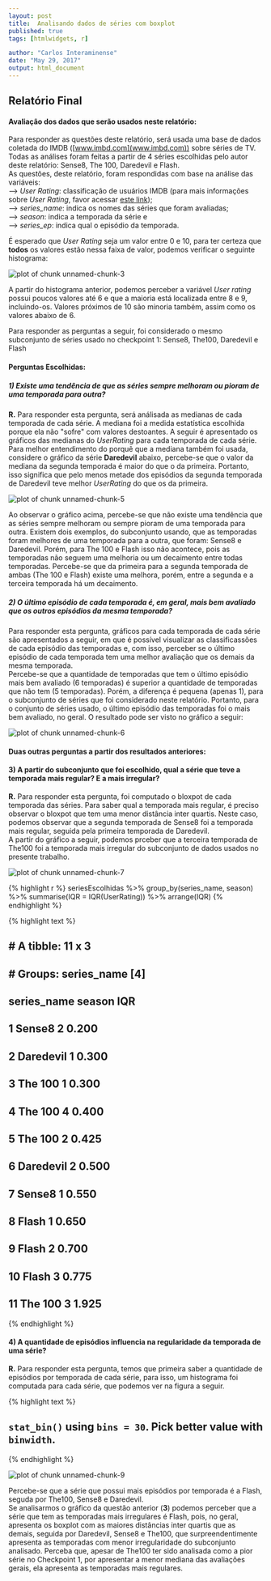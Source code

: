 ```yaml
---
layout: post
title:  Analisando dados de séries com boxplot
published: true
tags: [htmlwidgets, r]

author: "Carlos Interaminense"
date: "May 29, 2017"
output: html_document
---
```






## Relatório Final



#### Avaliação dos dados que serão usados neste relatório:

Para responder as questões deste relatório, será usada uma base de dados coletada do IMDB ([www.imbd.com](www.imbd.com)) sobre séries de TV.  
Todas as análises foram feitas a partir de 4 séries escolhidas pelo autor deste relatório: Sense8, The 100, Daredevil e Flash.  
As questões, deste relatório, foram respondidas com base na análise das variáveis:  
        --> *User Rating*: classificação de usuários IMDB (para mais informações sobre *User Rating*, favor acessar [este link](http://www.imdb.com/help/show_leaf?votestopfaq));  
        --> *series_name*: indica os nomes das séries que foram avaliadas;   
        --> *season*: indica a temporada da série e   
        --> *series_ep*: indica qual o episódio da temporada.  

É esperado que *User Rating* seja um valor entre 0 e 10, para ter certeza que **todos** os valores estão nessa faixa de valor, podemos verificar o seguinte histograma:

![plot of chunk unnamed-chunk-3](/minhas-analises/figure/source/problema-1-cp-4/checkpoint-4-carlos-interaminense/unnamed-chunk-3-1.png)

A partir do histograma anterior, podemos perceber a variável *User rating* possui poucos valores até 6 e que a maioria está localizada entre 8 e 9, incluindo-os. Valores próximos de 10 são minoria também, assim como os valores abaixo de 6.

Para responder as perguntas a seguir, foi considerado o mesmo subconjunto de séries usado no checkpoint 1: Sense8, The100, Daredevil e Flash



#### Perguntas Escolhidas:

##### **1) Existe uma tendência de que as séries sempre melhoram ou pioram de uma temporada para outra?**
**R.** Para responder esta pergunta, será análisada as medianas de cada temporada de cada série. A mediana foi a medida estatística escolhida porque ela não "sofre" com valores destoantes. A seguir é apresentado os gráficos das medianas do *UserRating* para cada temporada de cada série.
Para melhor entendimento do porquê que a mediana também foi usada, considere o gráfico da série **Daredevil** abaixo, percebe-se que o valor da mediana da segunda temporada é maior do que o da primeira. Portanto, isso significa que pelo menos metade dos episódios da segunda temporada de Daredevil teve melhor *UserRating* do que os da primeira. 

![plot of chunk unnamed-chunk-5](/minhas-analises/figure/source/problema-1-cp-4/checkpoint-4-carlos-interaminense/unnamed-chunk-5-1.png)

Ao observar o gráfico acima, percebe-se que não existe uma tendência que as séries sempre melhoram ou sempre pioram de uma temporada para outra. Existem dois exemplos, do subconjunto usando, que as temporadas foram melhores de uma temporada para a outra, que foram: Sense8 e Daredevil. Porém, para The 100 e Flash isso não acontece, pois as temporadas não seguem uma melhoria ou um decaimento entre todas temporadas. Percebe-se que da primeira para a segunda temporada de ambas (The 100 e Flash) existe uma melhora, porém, entre a segunda e a terceira temporada há um decaimento.


##### **2) O último episódio de cada temporada é, em geral, mais bem avaliado que os outros episódios da mesma temporada?**
Para responder esta pergunta, gráficos para cada temporada de cada série são apresentados a seguir, em que é possível visualizar as classificassões de cada episódio das temporadas e, com isso, perceber se o último episódio de cada temporada tem uma melhor avaliação que os demais da mesma temporada.  
Percebe-se que a quantidade de temporadas que tem o último episódio mais bem avaliado (6 temporadas) é superior a quantidade de temporadas que não tem (5 temporadas). Porém, a diferença é pequena (apenas 1), para o subconjunto de séries que foi considerado neste relatório. Portanto, para o conjunto de séries usado, o último episódio das temporadas foi o mais bem avaliado, no geral.
O resultado pode ser visto no gráfico a seguir:

![plot of chunk unnamed-chunk-6](/minhas-analises/figure/source/problema-1-cp-4/checkpoint-4-carlos-interaminense/unnamed-chunk-6-1.png)

#### Duas outras perguntas a partir dos resultados anteriores:
#### **3) A partir do subconjunto que foi escolhido, qual a série que teve a temporada mais regular? E a mais irregular?**

**R.** Para responder esta pergunta, foi computado o bloxpot de cada temporada das séries. Para saber qual a temporada mais regular, é preciso observar o bloxpot que tem uma menor distância inter quartis. Neste caso, podemos observar que a segunda temporada de Sense8 foi a temporada mais regular, seguida pela primeira temporada de Daredevil.  
A partir do gráfico a seguir, podemos prceber que a terceira temporada de The100 foi a temporada mais irregular do subconjunto de dados usados no presente trabalho.

![plot of chunk unnamed-chunk-7](/minhas-analises/figure/source/problema-1-cp-4/checkpoint-4-carlos-interaminense/unnamed-chunk-7-1.png)


{% highlight r %}
seriesEscolhidas %>% 
  group_by(series_name, season) %>%
  summarise(IQR = IQR(UserRating)) %>%
  arrange(IQR)
{% endhighlight %}



{% highlight text %}
## # A tibble: 11 x 3
## # Groups:   series_name [4]
##    series_name season   IQR
##          <chr>  <int> <dbl>
##  1      Sense8      2 0.200
##  2   Daredevil      1 0.300
##  3     The 100      1 0.300
##  4     The 100      4 0.400
##  5     The 100      2 0.425
##  6   Daredevil      2 0.500
##  7      Sense8      1 0.550
##  8       Flash      1 0.650
##  9       Flash      2 0.700
## 10       Flash      3 0.775
## 11     The 100      3 1.925
{% endhighlight %}

      
#### **4) A quantidade de episódios influencia na regularidade da temporada de uma série?**
**R.** Para responder esta pergunta, temos que primeira saber a quantidade de episódios por temporada de cada série, para isso, um histograma foi computada para cada série, que podemos ver na figura a seguir.

{% highlight text %}
## `stat_bin()` using `bins = 30`. Pick better value with `binwidth`.
{% endhighlight %}

![plot of chunk unnamed-chunk-9](/minhas-analises/figure/source/problema-1-cp-4/checkpoint-4-carlos-interaminense/unnamed-chunk-9-1.png)

Percebe-se que a série que possui mais episódios por temporada é a Flash, seguda por The100, Sense8 e Daredevil.  
Se analisarmos o gráfico da questão anterior (**3**) podemos perceber que a série que tem as temporadas mais irregulares é Flash, pois, no geral, apresenta os boxplot com as maiores distâncias inter quartis que as demais, seguida por Daredevil, Sense8 e The100, que surpreendentimente apresenta as temporadas com menor irregularidade do subconjunto analisado. Perceba que, apesar de The100 ter sido analisada como a pior série no Checkpoint 1, por apresentar a menor mediana das avaliações gerais, ela apresenta as temporadas mais regulares.  

